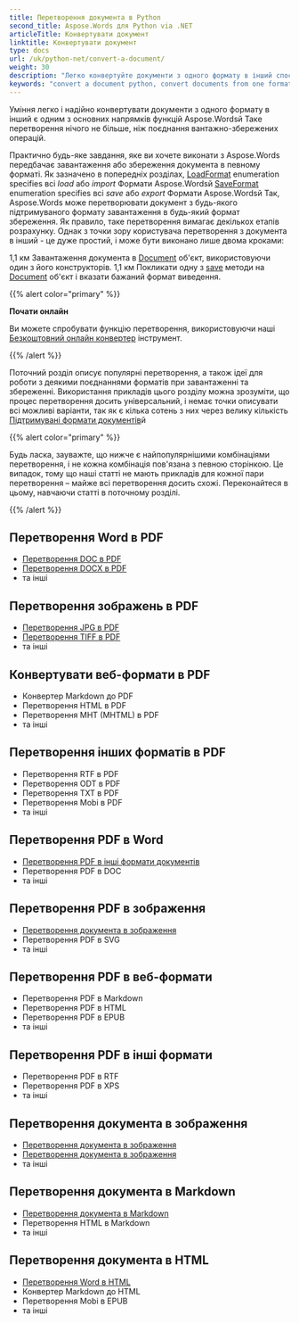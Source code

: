 ```yaml
---
title: Перетворення документа в Python
second_title: Aspose.Words для Python via .NET
articleTitle: Конвертувати документ
linktitle: Конвертувати документ
type: docs
url: /uk/python-net/convert-a-document/
weight: 30
description: "Легко конвертуйте документи з одного формату в інший спосіб Pythonй Ви можете працювати з усіма найбільш популярними форматами, такими як Microsoft Word Формати, такі як DOCX або DOC, формати OpenDocument, такі як ODT або OTT, веб-формати, такі як HTML або XHTML, текстові формати, такі як MarkDown або TXT, та інші."
keywords: "convert a document python, convert documents from one format to another python, convert to markdown python, convert pdf to docx python, convert docx to pdf python, convert doc to pdf python, convert a document Aspose for Python"
---
```


Уміння легко і надійно конвертувати документи з одного формату в інший є одним з основних напрямків функцій Aspose.Wordsй Таке перетворення нічого не більше, ніж поєднання вантажно-збережених операцій.

Практично будь-яке завдання, яке ви хочете виконати з Aspose.Words передбачає завантаження або збереження документа в певному форматі. Як зазначено в попередніх розділах, [LoadFormat](https://reference.aspose.com/words/python-net/aspose.words/loadformat/) enumeration specifies всі *load* або *import* Формати Aspose.Wordsй [SaveFormat](https://reference.aspose.com/words/python-net/aspose.words/saveformat/) enumeration specifies всі *save* або *export* Формати Aspose.Wordsй Так, Aspose.Words може перетворювати документ з будь-якого підтримуваного формату завантаження в будь-який формат збереження. Як правило, таке перетворення вимагає декількох етапів розрахунку. Однак з точки зору користувача перетворення з документа в інший - це дуже простий, і може бути виконано лише двома кроками:

1,1 км Завантаження документа в [Document](https://reference.aspose.com/words/python-net/aspose.words/document/) об'єкт, використовуючи один з його конструкторів.
1,1 км Покликати одну з [save](https://reference.aspose.com/words/python-net/aspose.words/document/save/) методи на [Document](https://reference.aspose.com/words/python-net/aspose.words/document/) об'єкт і вказати бажаний формат виведення.

{{% alert color="primary" %}}

**Почати онлайн**

Ви можете спробувати функцію перетворення, використовуючи наші [Безкоштовний онлайн конвертер](https://products.aspose.app/words/conversion) інструмент.

{{% /alert %}}

Поточний розділ описує популярні перетворення, а також ідеї для роботи з деякими поєднаннями форматів при завантаженні та збереженні. Використання прикладів цього розділу можна зрозуміти, що процес перетворення досить універсальний, і немає точки описувати всі можливі варіанти, так як є кілька сотень з них через велику кількість [Підтримувані формати документів](/words/uk/python-net/supported-document-formats/)й

{{% alert color="primary" %}}

Будь ласка, зауважте, що нижче є найпопулярнішими комбінаціями перетворення, і не кожна комбінація пов'язана з певною сторінкою. Це випадок, тому що наші статті не мають прикладів для кожної пари перетворення – майже всі перетворення досить схожі. Переконайтеся в цьому, навчаючи статті в поточному розділі.

{{% /alert %}}

<div class="row">
	<div class="col-md-4">
		<h2>Перетворення Word в PDF</h2>
			<ul>
				<li><a href="/words/python-net/convert-a-document-to-pdf/#converting-doc-or-docx-to-pdf">Перетворення DOC в PDF</a></li>
				<li><a href="/words/python-net/convert-a-document-to-pdf/#converting-doc-or-docx-to-pdf">Перетворення DOCX в PDF</a></li>
				<li>та інші</li>
			</ul>
		<h2>Перетворення зображень в PDF</h2>
			<ul>
				<li><a href="/words/python-net/convert-a-document-to-pdf/#convert-an-image-to-pdf">Перетворення JPG в PDF</a></li>
				<li><a href="/words/python-net/convert-a-document-to-pdf/#convert-an-image-to-pdf">Перетворення TIFF в PDF</a></li>
				<li>та інші</li>
			</ul>
		<h2>Конвертувати веб-формати в PDF</h2>
			<ul>
				<li>Конвертер Markdown до PDF</li>
				<li>Перетворення HTML в PDF</li>
				<li>Перетворення MHT (MHTML) в PDF</li>
				<li>та інші</li>
			</ul>
		<h2>Перетворення інших форматів в PDF</h2>
			<ul>
				<li>Перетворення RTF в PDF</li>
				<li>Перетворення ODT в PDF</li>
				<li>Перетворення TXT в PDF</li>
				<li>Перетворення Mobi в PDF</li>
				<li>та інші</li>
			</ul>
	</div>
	<div class="col-md-4">
		<h2>Перетворення PDF в Word</h2>
			<ul>
				<li><a href="/words/uk/python-net/convert-pdf-to-other-document-formats/">Перетворення PDF в інші формати документів</a></li>
        <li>Перетворення PDF в DOC</li>
				<li>та інші</li>
			</ul>
		<h2>Перетворення PDF в зображення</h2>
			<ul>
				<li><a href="/words/uk/python-net/convert-a-document-to-an-image/">Перетворення документа в зображення</a></li>
        <li>Перетворення PDF в SVG</li>
				<li>та інші</li>
			</ul>
		<h2>Перетворення PDF в веб-формати</h2>
			<ul>
        <li>Перетворення PDF в Markdown</li>
				<li>Перетворення PDF в HTML</li>
				<li>Перетворення PDF в EPUB</li>
				<li>та інші</li>
			</ul>
		<h2>Перетворення PDF в інші формати</h2>
			<ul>
				<li>Перетворення PDF в RTF</li>
				<li>Перетворення PDF в XPS</li>
				<li>та інші</li>
			</ul>
	</div>
	<div class="col-md-4">
		<h2>Перетворення документа в зображення</h2>
			<ul>
				<li><a href="/words/uk/python-net/convert-a-document-to-an-image/">Перетворення документа в зображення</a></li>
				<li><a href="/words/uk/python-net/convert-a-document-to-an-image/">Перетворення документа в зображення</a></li>
				<li>та інші</li>
			</ul>
		<h2>Перетворення документа в Markdown</h2>
			<ul>
				<li><a href="/words/uk/python-net/convert-a-document-to-markdown/">Перетворення документа в Markdown</a></li>
				<li>Перетворення HTML в Markdown</li>
				<li>та інші</li>
			</ul>
		<h2>Перетворення документа в HTML</h2>
			<ul>
				<li><a href="/words/python-net/convert-a-document-to-html-mhtml-or-epub/#convert-a-document">Перетворення Word в HTML</a></li>
				<li>Конвертер Markdown до HTML</li>
				<li>Перетворення Mobi в EPUB</li>
				<li>та інші</li>
			</ul>
	</div>
</div>